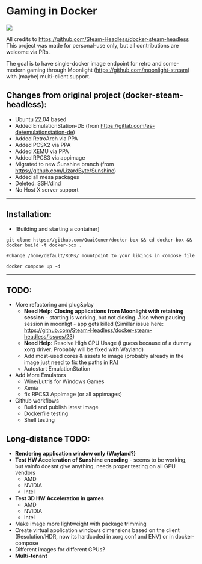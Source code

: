 # Gaming in Docker

![](./overlay/usr/share/backgrounds/docker-box.png)

All credits to https://github.com/Steam-Headless/docker-steam-headless
This project was made for personal-use only, but all contributions are welcome via PRs.

The goal is to have single-docker image endpoint for retro and some-modern gaming through Moonlight (https://github.com/moonlight-stream) with (maybe) multi-client support.

## Changes from original project (docker-steam-headless):
- Ubuntu 22.04 based
- Added EmulationStation-DE (from https://gitlab.com/es-de/emulationstation-de)
- Added RetroArch via PPA
- Added PCSX2 via PPA
- Added XEMU via PPA
- Added RPCS3 via appimage
- Migrated to new Sunshine branch (from https://github.com/LizardByte/Sunshine)
- Added all mesa packages
- Deleted: SSH/dind
- No Host X server support

---
## Installation:

- [Building and starting a container]

```
git clone https://github.com/QuaiGoner/docker-box && cd docker-box && docker build -t docker-box .

#Change /home/default/ROMs/ mountpoint to your likings in compose file

docker compose up -d

```

---
## TODO:
- More refactoring and plug&play
	- **Need Help:** **Closing applications from Moonlight with retaining session** - starting is working, but not closing. Also when pausing session in moonligt - app gets killed (Simillar issue here: https://github.com/Steam-Headless/docker-steam-headless/issues/23)
	- **Need Help:** Resolve High CPU Usage (i guess because of a dummy xorg driver. Probably will be fixed with Wayland)
	- Add most-used cores & assets to image (probably already in the image just need to fix the paths in RA)
	- Autostart EmulationStation
- Add More Emulators
	- Wine/Lutris for Windows Games
	- Xenia
	- fix RPCS3 AppImage (or all appimages)
- Github workflows
	- Build and publish latest image
	- Dockerfile testing
	- Shell testing

## Long-distance TODO:
- **Rendering application window only (Wayland?)**
- **Test HW Acceleration of Sunshine encoding** - seems to be working, but vainfo doesnt give anything, needs proper testing on all GPU vendors
	- AMD
	- NVIDIA
	- Intel
- **Test 3D HW Acceleration in games**
	- AMD
	- NVIDIA
	- Intel
- Make image more lightweight with package trimming
- Create virtual application windows dimensions based on the client (Resolution/HDR, now its hardcoded in xorg.conf and ENV) or in docker-compose
- Different images for different GPUs?
- **Multi-tenant**
